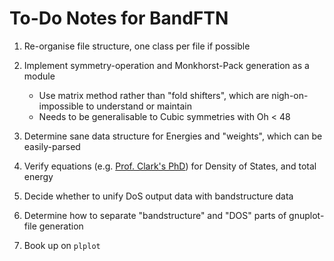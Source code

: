 To-Do Notes for BandFTN
=======================

1. Re-organise file structure, one class per file if possible

2. Implement symmetry-operation and Monkhorst-Pack generation as a module
   * Use matrix method rather than "fold shifters", which are nigh-on-impossible to understand or maintain
   * Needs to be generalisable to Cubic symmetries with Oh < 48

3. Determine sane data structure for Energies and "weights", which can be easily-parsed

4. Verify equations (e.g. [Prof. Clark's PhD](http://cmt.dur.ac.uk/sjc/thesis_prt/node104.html)) for Density of States, and total energy

5. Decide whether to unify DoS output data with bandstructure data

6. Determine how to separate "bandstructure" and "DOS" parts of gnuplot-file generation

7. Book up on ```plplot```
